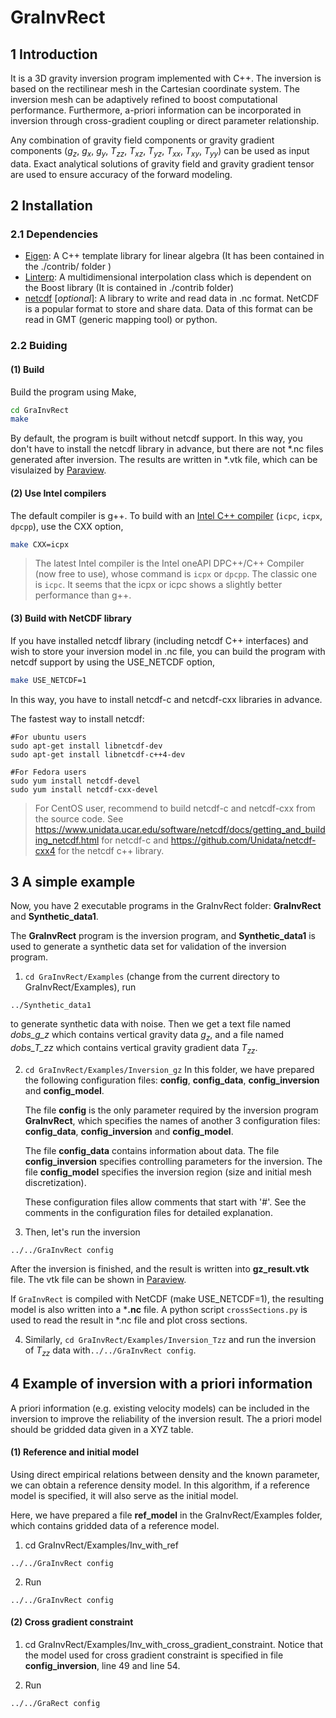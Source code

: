 GraInvRect
===========
## 1 Introduction
It is a 3D gravity inversion program implemented with C++. The inversion is based on the rectilinear mesh in the Cartesian coordinate system. The inversion mesh can be adaptively refined to boost computational performance. Furthermore, a-priori information can be incorporated in inversion through cross-gradient coupling or direct parameter relationship.

Any combination of gravity field components or gravity gradient components ($g_z$, $g_x$, $g_y$, $T_{zz}$, $T_{xz}$, $T_{yz}$, $T_{xx}$, $T_{xy}$, $T_{yy}$) can be used as input data.  Exact analytical solutions of gravity field and gravity gradient tensor are used to ensure accuracy of the forward modeling. 

## 2 Installation

### 2.1 Dependencies
- [Eigen](http://eigen.tuxfamily.org/index.php?title=Main_Page): A C++ template library for linear algebra (It has been contained in the ./contrib/ folder )
- [Linterp](https://rncarpio.github.io/linterp/): A multidimensional interpolation class which is dependent on the Boost library (It is contained in ./contrib folder)
- [netcdf](https://www.unidata.ucar.edu/software/netcdf/) [*optional*]: A library to write and read data in .nc format. NetCDF is a popular format to store and share data. Data of this format can be read in GMT (generic mapping tool) or python. 

### 2.2 Buiding

#### (1) Build

Build the program using Make,

```bash
cd GraInvRect
make
```
By default, the program is built without netcdf support. In this way, you don't have to install the netcdf library in advance, but there are not *.nc files generated after inversion. The results are written in  *.vtk file, which can be visulaized by [Paraview](https://www.paraview.org/).

#### (2) Use Intel compilers

The default compiler is g++. To build with an [Intel C++ compiler](https://software.intel.com/content/www/us/en/develop/tools/oneapi/base-toolkit/download.html) (`icpc`, `icpx`, `dpcpp`), use the CXX option,

```bash
make CXX=icpx
```

> The latest Intel compiler is the Intel oneAPI DPC++/C++ Compiler (now free to use), whose command is `icpx` or `dpcpp`. The classic one is `icpc`. It seems that the icpx or icpc shows a slightly better performance than g++.

#### (3) Build with NetCDF library

If you have installed netcdf library (including netcdf C++ interfaces) and wish to store your inversion model in .nc file, you can build the program with netcdf support by using the USE_NETCDF option,
```bash
make USE_NETCDF=1
```

In this way, you have to install netcdf-c and netcdf-cxx libraries in advance. 

The fastest way to install netcdf:
```shell
#For ubuntu users
sudo apt-get install libnetcdf-dev
sudo apt-get install libnetcdf-c++4-dev

#For Fedora users
sudo yum install netcdf-devel
sudo yum install netcdf-cxx-devel
```

> For CentOS user, recommend to build netcdf-c and netcdf-cxx from the source code. See https://www.unidata.ucar.edu/software/netcdf/docs/getting_and_building_netcdf.html for netcdf-c and https://github.com/Unidata/netcdf-cxx4 for the netcdf c++ library.

## 3 A simple example
Now, you have 2 executable programs in the GraInvRect folder: **GraInvRect** and **Synthetic_data1**.

The **GraInvRect** program is the  inversion program, and **Synthetic_data1** is used to generate a synthetic data set for validation of the inversion program.

1. `cd GraInvRect/Examples` (change from the current directory to GraInvRect/Examples), run

```
../Synthetic_data1
```
to generate synthetic data with noise. Then we get a text file named *dobs_g_z* which contains vertical gravity data $g_z$, and a file named *dobs_T_zz* which contains vertical gravity gradient data $T_{zz}$. 

2. `cd GraInvRect/Examples/Inversion_gz` In this folder, we have prepared the following configuration files:  **config**, **config_data**, **config_inversion** and **config_model**. 

   The file **config** is the only parameter required by the inversion program **GraInvRect**, which specifies the names of another 3 configuration files: **config_data**, **config_inversion** and **config_model**. 

   The file **config_data** contains information about data. The file **config_inversion** specifies controlling parameters for the inversion. The file **config_model** specifies  the inversion region (size and initial mesh discretization). 

   These configuration files allow comments that start with '#'.  See the comments in the configuration files for detailed explanation. 

3. Then, let's run the inversion

```
../../GraInvRect config
```
After the inversion is finished, and the result is written into **gz_result.vtk** file. The vtk file can be shown in [Paraview](https://www.paraview.org/). 

If `GraInvRect` is compiled with NetCDF (make USE_NETCDF=1), the resulting model is also written into a ***.nc** file. A python script `crossSections.py`  is used to read the result in *.nc file and plot cross sections.

4. Similarly, `cd GraInvRect/Examples/Inversion_Tzz` and run the inversion of $T_{zz}$ data with`../../GraInvRect config`.

## 4 Example of inversion with a priori information

A priori information (e.g. existing velocity models) can be included in the inversion to improve the reliability of the inversion result.  The a priori model should be gridded data given in a XYZ table.

#### (1) Reference and initial model

Using direct empirical relations between density and the known parameter, we can obtain a reference density model. In this algorithm, if a reference model is specified, it will also serve as the initial model. 

Here, we have prepared a file **ref_model** in the GraInvRect/Examples folder, which contains gridded data of a reference model.

1. cd GraInvRect/Examples/Inv_with_ref

```
../../GraInvRect config
```

2. Run

```
../../GraInvRect config
```

#### (2) Cross gradient constraint

1. cd GraInvRect/Examples/Inv_with_cross_gradient_constraint. Notice that the model used for cross gradient constraint is specified in file **config_inversion**, line 49 and line 54.

2. Run

```
../../GraRect config
```







